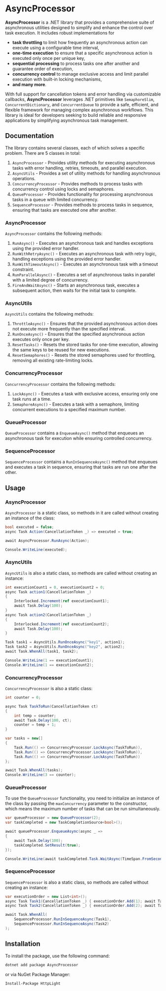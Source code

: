 # AsyncProcessor

**AsyncProcessor** is a .NET library that provides a comprehensive suite of asynchronous utilities designed to simplify and enhance the control over task execution. 
It includes robust implementations for 
- **task throttling** to limit how frequently an asynchronous action can execute using a configurable time interval,
- **one-time execution** to ensure that a specific asynchronous action is executed only once per unique key,
- **sequential processing** to process tasks one after another and guarantee order of execution,
- **concurrency control** to manage exclusive access and limit parallel execution with built-in locking mechanisms,
- **and many more**.

With full support for cancellation tokens and error handling via customizable callbacks, **AsyncProcessor** leverages .NET primitives like `SemaphoreSlim`, `ConcurrentDictionary`, and `ConcurrentQueue` to provide a safe, efficient, and flexible framework for managing complex asynchronous workflows. 
This library is ideal for developers seeking to build reliable and responsive applications by simplifying asynchronous task management.

## Documentation

The library contains several classes, each of which solves a specific problem. There are 5 classes in total:
1. `AsyncProcessor` - Provides utility methods for executing asynchronous tasks with error handling, retries, timeouts, and parallel execution.
2. `AsyncUtils` - Provides a set of utility methods for handling asynchronous operations.
3. `ConcurrencyProcessor` - Provides methods to process tasks with concurrency control using locks and semaphores.
4. `QueueProcessor` - Provides functionality for processing asynchronous tasks in a queue with limited concurrency.
5. `SequenceProcessor` - Provides methods to process tasks in sequence, ensuring that tasks are executed one after another.

### AsyncProcessor

`AsyncProcessor` contains the following methods:
1. `RunAsync()` - Executes an asynchronous task and handles exceptions using the provided error handler.
2. `RunWithRetryAsync()` - Executes an asynchronous task with retry logic, handling exceptions using the provided error handler.
3. `RunWithTimeoutAsync()` - Executes an asynchronous task with a timeout constraint.
4. `RunParallelAsync()` - Executes a set of asynchronous tasks in parallel with a limited degree of concurrency.
5. `FireAndWaitAsync()` - Starts an asynchronous task, executes a subsequent action, then waits for the initial task to complete.

### AsyncUtils

`AsyncUtils` contains the following methods:
1. `ThrottleAsync()` - Ensures that the provided asynchronous action does not execute more frequently than the specified interval.
2. `RunOnceAsync()` - Ensures that the specified asynchronous action executes only once per key.
3. `ResetTasks()` - Resets the stored tasks for one-time execution, allowing the same keys to be reused for new executions.
4. `ResetSemaphores()` - Resets the stored semaphores used for throttling, removing all existing rate-limiting locks.

### ConcurrencyProcessor

`ConcurrencyProcessor` contains the following methods:
1. `LockAsync()` - Executes a task with exclusive access, ensuring only one task runs at a time.
2. `SemaphoreAsync()` - Executes a task with a semaphore, limiting concurrent executions to a specified maximum number.

### QueueProcessor
`QueueProcessor` contains a `EnqueueAsync()` method that enqueues an asynchronous task for execution while ensuring controlled concurrency.

### SequenceProcessor
`SequenceProcessor` contains a `RunInSequenceAsync()` method that enqueues and executes a task in sequence, ensuring that tasks are run one after the other.

## Usage

### AsyncProcessor
`AsyncProcessor` is a static class, so methods in it are called without creating an instance of the class:
```csharp
bool executed = false;
async Task Action(CancellationToken _) => executed = true;

await AsyncProcessor.RunAsync(Action);

Console.WriteLine(executed);
```

### AsyncUtils
`AsyncUtils` is also a static class, so methods are called without creating an instance:
```csharp
int executionCount1 = 0, executionCount2 = 0;
async Task action1(CancellationToken _)
{
    Interlocked.Increment(ref executionCount1);
    await Task.Delay(100);
}
async Task action2(CancellationToken _)
{
    Interlocked.Increment(ref executionCount2);
    await Task.Delay(100);
}

Task task1 = AsyncUtils.RunOnceAsync("key1", action1);
Task task2 = AsyncUtils.RunOnceAsync("key2", action2);
await Task.WhenAll(task1, task2);

Console.WriteLine(1 == executionCount1);
Console.WriteLine(1 == executionCount2);
```

### ConcurrencyProcessor
`ConcurrencyProcessor` is also a static class:
```csharp
int counter = 0;

async Task TaskToRun(CancellationToken ct)
{
    int temp = counter;
    await Task.Delay(100, ct);
    counter = temp + 1;
}

var tasks = new[]
{
    Task.Run(() => ConcurrencyProcessor.LockAsync(TaskToRun)),
    Task.Run(() => ConcurrencyProcessor.LockAsync(TaskToRun)),
    Task.Run(() => ConcurrencyProcessor.LockAsync(TaskToRun))
};

await Task.WhenAll(tasks);
Console.WriteLine(3 == counter);
```

### QueueProcessor
To use the `QueueProcessor` functionality, you need to initialize an instance of the class by passing the `maxConcurrency` parameter to the constructor, which means the maximum number of tasks that can be run simultaneously.
```csharp
var queueProcessor = new QueueProcessor(2);
var taskCompleted = new TaskCompletionSource<bool>();

await queueProcessor.EnqueueAsync(async _ =>
{
    await Task.Delay(100);
    taskCompleted.SetResult(true);
});

Console.WriteLine(await taskCompleted.Task.WaitAsync(TimeSpan.FromSeconds(1)));
```

### SequenceProcessor
`SequenceProcessor` is also a static class, so methods are called without creating an instance:
```csharp
var executionOrder = new List<int>();
async Task Task1(CancellationToken _) { executionOrder.Add(1); await Task.Delay(100); }
async Task Task2(CancellationToken _) { executionOrder.Add(2); await Task.Delay(100); }

await Task.WhenAll(
    SequenceProcessor.RunInSequenceAsync(Task1),
    SequenceProcessor.RunInSequenceAsync(Task2)
);
```

## Installation

To install the package, use the following command:
```bash
dotnet add package AsyncProcessor
```
or via NuGet Package Manager:
```bash
Install-Package HttpLight
```
